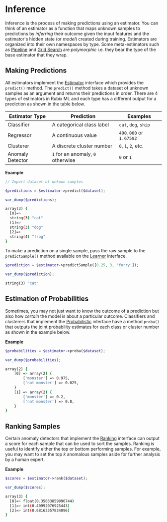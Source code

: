 # Inference
Inference is the process of making predictions using an estimator. You can think of an estimator as a function that maps unknown samples to predictions by *inferring* their outcome given the input features and the estimator's hidden state (or *model*) created during training. Estimators are organized into their own namespaces by type. Some meta-estimators such as [Pipeline](pipeline.md) and [Grid Search](grid-search.md) are *polymorphic* i.e. they bear the type of the base estimator that they wrap.

## Making Predictions
All estimators implement the [Estimator](estimator.md) interface which provides the `predict()` method. The `predict()` method takes a dataset of unknown samples as an argument and returns their predictions in order. There are 4 types of estimators in Rubix ML and each type has a different output for a prediction as shown in the table below.

| Estimator Type | Prediction | Examples |
|---|---|---|
| Classifier | A categorical class label | `cat`, `dog`, `ship` |
| Regressor | A continuous value | `490,000` or `1.67592` |
| Clusterer | A discrete cluster number | `0`, `1`, `2`, etc. |
| Anomaly Detector | `1` for an anomaly, `0` otherwise | `0` or `1` |

**Example**

```php
// Import dataset of unkown samples

$predictions = $estimator->predict($dataset);

var_dump($predictions);
```

```sh
array(3) {
  [0]=>
  string(3) "cat"
  [1]=>
  string(3) "dog"
  [2]=>
  string(4) "frog"
}
```

To make a prediction on a single sample, pass the raw sample to the `predictSample()` method available on the [Learner](learner.md) interface.

```php
$prediction = $estimator->predictSample([0.25, 3, 'furry']);

var_dump($prediction);
```

```sh
string(3) "cat"
```

## Estimation of Probabilities
Sometimes, you may not just want to know the outcome of a prediction but also how *certain* the model is about a particular outcome. Classifiers and clusterers that implement the [Probabilistic](https://docs.rubixml.com/en/latest/probabilistic.html) interface have a method `proba()` that outputs the joint probability estimates for each class or cluster number as shown in the example below.

**Example**
```php
$probabilities = $estimator->proba($dataset);  

var_dump($probabilities);
```

```sh
array(2) {
	[0] => array(2) {
		['monster'] => 0.975,
		['not monster'] => 0.025,
	}
	[1] => array(2) {
		['monster'] => 0.2,
		['not monster'] => 0.8,
	}
}
```

## Ranking Samples
Certain anomaly detectors that implement the [Ranking](https://docs.rubixml.com/en/latest/ranking.html) interface can output a score for each sample that can be used to sort the samples. Ranking is useful to identify either the top or bottom performing samples. For example, you may want to set the top *k* anomalous samples aside for further analysis by a human expert.

**Example**

```php
$scores = $estimator->rank($dataset);

var_dump($scores);
```

```sh
array(3) {
  [0]=> float(0.35033859096744)
  [1]=> int(0.40992076925443)
  [2]=> int(0.68163357834096)
}
```